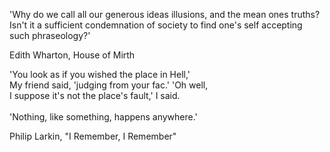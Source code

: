 'Why do we call all our generous ideas illusions, and the mean ones truths? Isn't it a sufficient condemnation of society to find one's self accepting such phraseology?'

Edith Wharton, House of Mirth

'You look as if you wished the place in Hell,'<br>
My friend said, 'judging from your fac.' 'Oh well,<br>
I suppose it's not the place's fault,' I said.<br>
<br>
'Nothing, like something, happens anywhere.'

Philip Larkin, "I Remember, I Remember"